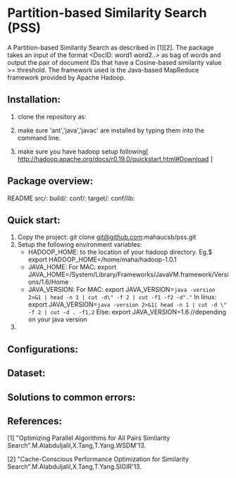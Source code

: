 Partition-based Similarity Search (PSS)
=======================================
  A Partition-based Similarity Search as described in [1][2]. The package takes an input of the format <DocID: word1 word2..> as bag of words and output the pair of document IDs that have a Cosine-based similarity value >= threshold. The framework used is the Java-based MapReduce framework provided by Apache Hadoop. 

Installation:
-------------
1) clone the repository as: 

2) make sure 'ant','java','javac' are installed by typing them into the command line.

3) make sure you have hadoop setup following[ http://hadoop.apache.org/docs/r0.19.0/quickstart.html#Download ]

Package overview:
-----------------
README
src/:
build/:
conf/:
target/:
conf/lib:


Quick start:
------------

1) Copy the project: git clone git@github.com:mahaucsb/pss.git
2) Setup the following environment variables:
   - HADOOP_HOME: to the location of your hadoop directory. Eg.$ export HADOOP_HOME=/home/maha/hadoop-1.0.1
   - JAVA_HOME: 
      For MAC: export JAVA_HOME=/System/Library/Frameworks/JavaVM.framework/Versions/1.6/Home
   - JAVA_VERSION:
      For MAC: export JAVA_VERSION=`java -version 2>&1 | head -n 1 | cut -d\" -f 2 | cut -f1 -f2 -d"."`
      In linux: export JAVA_VERSION=`java -version 2>&1| head -n 1 | cut -d \" -f 2 | cut -d . -f1,2`
      Else: export JAVA_VERSION=1.6   //depending on your java version
3)  


Configurations:
---------------


Dataset:
--------


Solutions to common errors:
----------------------------


References:
-----------

[1]  "Optimizing Parallel Algorithms for All Pairs Similarity Search".M.Alabduljalil,X.Tang,T.Yang.WSDM'13.

[2]  "Cache-Conscious Performance Optimization for Similarity Search".M.Alabduljalil,X.Tang,T.Yang.SIGIR'13.
